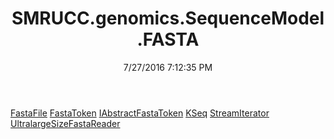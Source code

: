 ﻿---
title: SMRUCC.genomics.SequenceModel.FASTA
date: 7/27/2016 7:12:35 PM
---

[FastaFile](T-SMRUCC.genomics.SequenceModel.FASTA.FastaFile.html)
[FastaToken](T-SMRUCC.genomics.SequenceModel.FASTA.FastaToken.html)
[IAbstractFastaToken](T-SMRUCC.genomics.SequenceModel.FASTA.IAbstractFastaToken.html)
[KSeq](T-SMRUCC.genomics.SequenceModel.FASTA.KSeq.html)
[StreamIterator](T-SMRUCC.genomics.SequenceModel.FASTA.StreamIterator.html)
[UltralargeSizeFastaReader](T-SMRUCC.genomics.SequenceModel.FASTA.UltralargeSizeFastaReader.html)
